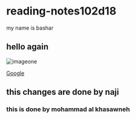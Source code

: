 # reading-notes102d18


my name is bashar 

## hello again

![imageone](https://www.ntaskmanager.com/wp-content/uploads/2019/05/fixed-vs-growth-mindset-blog-header-2.png)


[Google](https://www.google.com/)


## this changes are done by naji


### this is done by mohammad al khasawneh
